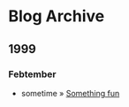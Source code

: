 [order: 30]:/
[show-if: has_blog]:/

<div class="page-header">
	<h1>Blog Archive</h1>
</div>

<div data-lift="archived_posts">
	<div name="year-block">
		<h2 name="year">1999</h2>
		<div name="month-block">
			<h3 name="month">Febtember</h3>
			<ul>
				<li name="post-block">
				<span name="post-date">sometime</span>
				»
				<a name="post-title" href="#">Something fun</a>
				</li>
			</ul>
	    </div>
	</div>
</div>